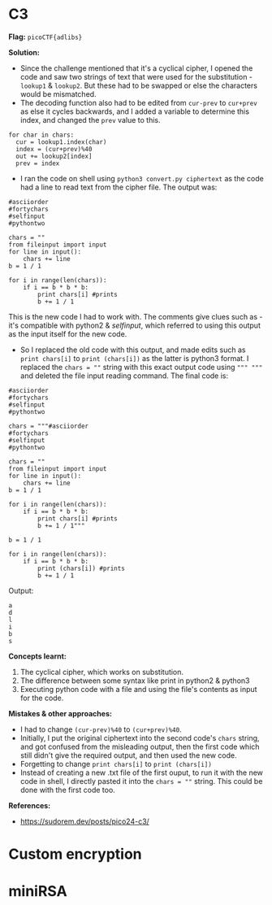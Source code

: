# C3

**Flag:** `picoCTF{adlibs}` 

**Solution:** 
- Since the challenge mentioned that it's a cyclical cipher, I opened the code and saw two strings of text that were used for the substitution - `lookup1` & `lookup2`. But these had to be swapped or else the characters would be mismatched. 
- The decoding function also had to be edited from `cur-prev` to `cur+prev` as else it cycles backwards, and I added a variable to determine this index, and changed the `prev` value to this. 
```
for char in chars:
  cur = lookup1.index(char)
  index = (cur+prev)%40
  out += lookup2[index]
  prev = index 
```
- I ran the code on shell using `python3 convert.py ciphertext` as the code had a line to read text from the cipher file. The output was: 
```
#asciiorder
#fortychars
#selfinput
#pythontwo

chars = ""
from fileinput import input
for line in input():
    chars += line
b = 1 / 1

for i in range(len(chars)):
    if i == b * b * b:
        print chars[i] #prints
        b += 1 / 1
```
This is the new code I had to work with. The comments give clues such as - it's compatible with python2 & *selfinput*, which referred to using this output as the input itself for the new code.

- So I replaced the old code with this output, and made edits such as `print chars[i]` to `print (chars[i])` as the latter is python3 format. I replaced the `chars = ""` string with this exact output code using `""" """` and deleted the file input reading command. The final code is: 
```
#asciiorder
#fortychars
#selfinput
#pythontwo

chars = """#asciiorder
#fortychars
#selfinput
#pythontwo

chars = ""
from fileinput import input
for line in input():
    chars += line
b = 1 / 1

for i in range(len(chars)):
    if i == b * b * b:
        print chars[i] #prints
        b += 1 / 1"""

b = 1 / 1

for i in range(len(chars)):
    if i == b * b * b:
        print (chars[i]) #prints
        b += 1 / 1
```

Output:
```
a
d
l
i
b
s
```

**Concepts learnt:**
1. The cyclical cipher, which works on substitution.
2. The difference between some syntax like print in python2 & python3 
3. Executing python code with a file and using the file's contents as input for the code.

**Mistakes & other approaches:**
- I had to change `(cur-prev)%40` to `(cur+prev)%40`.
- Initially, I put the original ciphertext into the second code's `chars` string, and got confused from the misleading output, then the first code which still didn't give the required output, and then used the new code.
- Forgetting to change `print chars[i]` to `print (chars[i])`
- Instead of creating a new .txt file of the first ouput, to run it with the new code in shell, I directly pasted it into the `chars = ""` string. This could be done with the first code too.

**References:** 
- https://sudorem.dev/posts/pico24-c3/

# Custom encryption


# miniRSA


